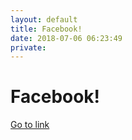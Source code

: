 ```yaml
---
layout: default
title: Facebook!
date: 2018-07-06 06:23:49
private: 
---
```


# Facebook!

[Go to link](https://facebook.com)

